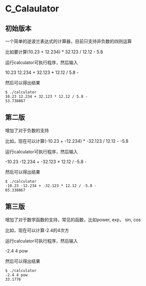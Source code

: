 # C_Calaulator

## 初始版本
一个简单的逆波兰表达式的计算器，目前只支持非负数的四则运算

比如要计算(10.23 + 12.234) * 32.123 / 12.12 - 5.8

运行calculator可执行程序，然后输入

10.23 12.234 + 32.123 * 12.12 / 5.8 -

然后可以得出结果

~~~ shell
$ ./calculator 
10.23 12.234 + 32.123 * 12.12 / 5.8 -
53.738867
~~~

## 第二版
增加了对于负数的支持

比如，现在可以计算(-10.23 + -12.234) * -32.123 / 12.12 - -5.8

运行calculator可执行程序，然后输入

-10.23 -12.234 + -32.123 * 12.12 / -5.8 -

然后可以得出结果

~~~ shell
$ ./calculator 
-10.23 -12.234 + -32.123 * 12.12 / -5.8 -
65.338867
~~~

## 第三版
增加了对于数学函数的支持，常见的函数，比如power, exp， sin, cos

比如，现在可以计算-2.4的4次方

运行calculator可执行程序，然后输入

-2.4 4 pow

然后可以得出结果

~~~ shell
$ ./calculator
-2.4 4 pow
33.1776
~~~
